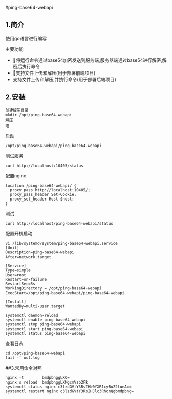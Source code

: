 #ping-base64-webapi
## 1.简介
使用go语言进行编写

主要功能
- 将运行命令通过base54加密发送到服务端,服务器端通过base54进行解密,解密后执行命令
- 支持文件上传和解压(用于部署前端项目)
- 支持文件上传和解压,并执行命令(用于部署后端项目)

## 2.安装
```
创建解压目录
mkdir /opt/ping-base64-webapi
解压
略
```
启动
```shell
/opt/ping-base64-webapi/ping-base64-webapi
```
测试服务
```shell
curl http://localhost:10405/status
```


配置nginx
```
location /ping-base64-webapi/ {
  proxy_pass http://localhost:10405/;
  proxy_pass_header Set-Cookie;
  proxy_set_header Host $host;
}
```

测试
```
curl http://localhost/ping-base64-webapi/status
```
配置开机启动
```
vi /lib/systemd/system/ping-base64-webapi.service
[Unit]
Description=ping-base64-webapi
After=network.target

[Service]
Type=simple
User=root
Restart=on-failure
RestartSec=5s
WorkingDirectory = /opt/ping-base64-webapi
ExecStart=/opt/ping-base64-webapi/ping-base64-webapi

[Install]
WantedBy=multi-user.target
```

```
systemctl daemon-reload
systemctl enable ping-base64-webapi
systemctl stop ping-base64-webapi
systemctl start ping-base64-webapi
systemctl status ping-base64-webapi
```
查看日志
```
cd /opt/ping-base64-webapi
tail -f out.log
```

##3.常用命令对照
```
nginx -t        bmdpbnggLXQ=
nginx s reload  bmdpbnggLXMgcmVsb2Fk
systemctl status nginx c3lzdGVtY3RsIHN0YXR1cyBuZ2lueA==
systemctl restart nginx c3lzdGVtY3RsIHJlc3RhcnQgbmdpbng=
```